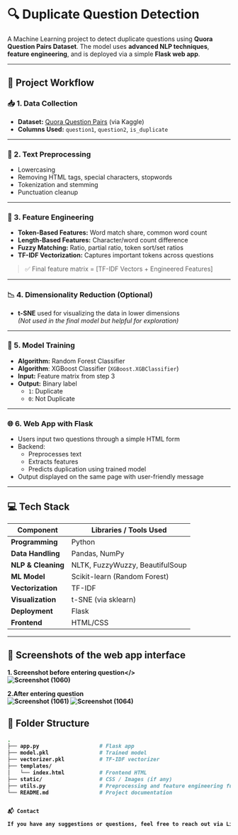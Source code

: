 # 🔍 Duplicate Question Detection

A Machine Learning project to detect duplicate questions using **Quora Question Pairs Dataset**. The model uses **advanced NLP techniques**, **feature engineering**, and is deployed via a simple **Flask web app**.

---

## 🚀 Project Workflow

### 📥 1. Data Collection
- **Dataset:** [Quora Question Pairs](https://www.kaggle.com/c/quora-question-pairs) (via Kaggle)
- **Columns Used:** `question1`, `question2`, `is_duplicate`

---

### 🧹 2. Text Preprocessing
- Lowercasing
- Removing HTML tags, special characters, stopwords
- Tokenization and stemming
- Punctuation cleanup

---

### 🧠 3. Feature Engineering
- **Token-Based Features:** Word match share, common word count
- **Length-Based Features:** Character/word count difference
- **Fuzzy Matching:** Ratio, partial ratio, token sort/set ratios
- **TF-IDF Vectorization:** Captures important tokens across questions

> ✅ Final feature matrix = [TF-IDF Vectors + Engineered Features]

---

### 📉 4. Dimensionality Reduction (Optional)
- **t-SNE** used for visualizing the data in lower dimensions  
*(Not used in the final model but helpful for exploration)*

---

### 🤖 5. Model Training
- **Algorithm:** Random Forest Classifier
- **Algorithm**: XGBoost Classifier (`XGBoost.XGBClassifier`)
- **Input:** Feature matrix from step 3
- **Output:** Binary label  
  - `1`: Duplicate  
  - `0`: Not Duplicate

---

### 🌐 6. Web App with Flask
- Users input two questions through a simple HTML form
- Backend:
  - Preprocesses text
  - Extracts features
  - Predicts duplication using trained model
- Output displayed on the same page with user-friendly message

---

## 💻 Tech Stack

| Component         | Libraries / Tools Used                                |
|------------------|--------------------------------------------------------|
| **Programming**   | Python                                                 |
| **Data Handling** | Pandas, NumPy                                          |
| **NLP & Cleaning**| NLTK, FuzzyWuzzy, BeautifulSoup                        |
| **ML Model**      | Scikit-learn (Random Forest)                           |
| **Vectorization** | TF-IDF                                                 |
| **Visualization** | t-SNE (via sklearn)                                   |
| **Deployment**    | Flask                                                  |
| **Frontend**      | HTML/CSS                                               |

---

## 📸 Screenshots of the web app interface
<b>1. Screenshot before entering question</><br>
![Screenshot (1060)](https://github.com/user-attachments/assets/97b5648f-72fb-444b-afb4-b65989b98359)


<b> 2.After entering question</b><br>
![Screenshot (1061)](https://github.com/user-attachments/assets/faac1c08-a4ba-44df-a38d-663e96d24501)
![Screenshot (1064)](https://github.com/user-attachments/assets/9a10349d-9444-4e6d-b6a6-677a0f9daa66)






## 📁 Folder Structure

```bash
.
├── app.py                   # Flask app
├── model.pkl                # Trained model
├── vectorizer.pkl           # TF-IDF vectorizer
├── templates/
│   └── index.html           # Frontend HTML
├── static/                  # CSS / Images (if any)
├── utils.py                 # Preprocessing and feature engineering functions
└── README.md                # Project documentation


📬 Contact

If you have any suggestions or questions, feel free to reach out via LinkedIn or open an issue!
